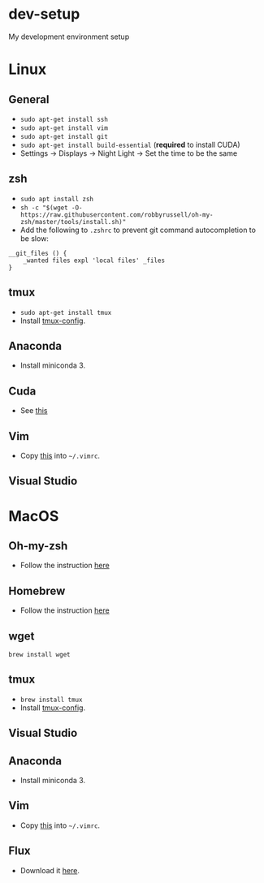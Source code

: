# dev-setup
My development environment setup

# Linux

## General
- `sudo apt-get install ssh`
- `sudo apt-get install vim`
- `sudo apt-get install git`
- `sudo apt-get install build-essential` (**required** to install CUDA)
- Settings -> Displays -> Night Light -> Set the time to be the same

## zsh

- `sudo apt install zsh`
- `sh -c "$(wget -O- https://raw.githubusercontent.com/robbyrussell/oh-my-zsh/master/tools/install.sh)"`
- Add the following to `.zshrc` to prevent git command autocompletion to be slow:
```
__git_files () { 
    _wanted files expl 'local files' _files     
}
```

## tmux

- `sudo apt-get install tmux`
- Install [tmux-config](https://github.com/tony/tmux-config).

## Anaconda
- Install miniconda 3.

## Cuda
- See [this](https://medium.com/@exesse/cuda-10-1-installation-on-ubuntu-18-04-lts-d04f89287130)

## Vim
- Copy [this](https://github.com/amix/vimrc/blob/master/vimrcs/basic.vim) into `~/.vimrc`.

## Visual Studio

# MacOS

## Oh-my-zsh
- Follow the instruction [here](https://ohmyz.sh/)

## Homebrew
- Follow the instruction [here](https://brew.sh/)

## wget
`brew install wget`

## tmux

- `brew install tmux`
- Install [tmux-config](https://github.com/tony/tmux-config).

## Visual Studio

## Anaconda
- Install miniconda 3.

## Vim
- Copy [this](https://github.com/amix/vimrc/blob/master/vimrcs/basic.vim) into `~/.vimrc`.

## Flux
- Download it [here](https://justgetflux.com/).
